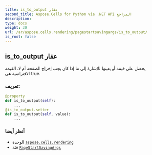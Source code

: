 ```yaml
---
title: is_to_output عقار
second_title: Aspose.Cells for Python via .NET API المراجع
description:
type: docs
weight: 30
url: /ar/aspose.cells.rendering/pagestartsavingargs/is_to_output/
is_root: false
---
```

##  is_to_output عقار

 يحصل على قيمة أو يعينها للإشارة إلى ما إذا كان يجب إخراج الصفحة أم لا.
القيمة الافتراضية هي true.
###  تعريف:
```python
@property
def is_to_output(self):
    ...
@is_to_output.setter
def is_to_output(self, value):
    ...
```

###  أنظر أيضا
* الوحدة [`aspose.cells.rendering`](../../)
* فئة [`PageStartSavingArgs`](/cells/python-net/ar/aspose.cells.rendering/pagestartsavingargs)
